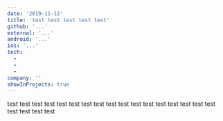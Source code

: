 ```yaml
---
date: '2019-11-12'
title: 'test test test test test'
github: '...'
external: '...'
android: '...'
ios: '...'
tech:
  - 
  - 
  - 
company: ''
showInProjects: true
---
```


test test test test test test test test test test test test test test test test test test test test test 


